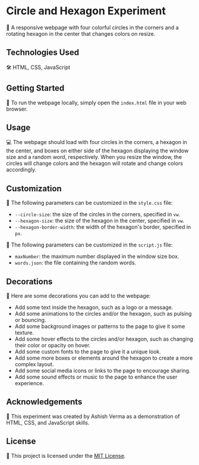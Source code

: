 # Circle and Hexagon Experiment

🎨 A responsive webpage with four colorful circles in the corners and a rotating hexagon in the center that changes colors on resize.

## Technologies Used

🛠️ HTML, CSS, JavaScript

## Getting Started

🚀 To run the webpage locally, simply open the `index.html` file in your web browser.

## Usage

💻 The webpage should load with four circles in the corners, a hexagon in the center, and boxes on either side of the hexagon displaying the window size and a random word, respectively. When you resize the window, the circles will change colors and the hexagon will rotate and change colors accordingly.

## Customization

🎨 The following parameters can be customized in the `style.css` file:

- `--circle-size`: the size of the circles in the corners, specified in `vw`.
- `--hexagon-size`: the size of the hexagon in the center, specified in `vw`.
- `--hexagon-border-width`: the width of the hexagon's border, specified in `px`.

📝 The following parameters can be customized in the `script.js` file:

- `maxNumber`: the maximum number displayed in the window size box.
- `words.json`: the file containing the random words.

## Decorations

🎉 Here are some decorations you can add to the webpage:

- Add some text inside the hexagon, such as a logo or a message.
- Add some animations to the circles and/or the hexagon, such as pulsing or bouncing.
- Add some background images or patterns to the page to give it some texture.
- Add some hover effects to the circles and/or hexagon, such as changing their color or opacity on hover.
- Add some custom fonts to the page to give it a unique look.
- Add some more boxes or elements around the hexagon to create a more complex layout.
- Add some social media icons or links to the page to encourage sharing.
- Add some sound effects or music to the page to enhance the user experience.

## Acknowledgements

🙏 This experiment was created by Ashish Verma as a demonstration of HTML, CSS, and JavaScript skills.

## License

📄 This project is licensed under the [MIT License](https://opensource.org/licenses/MIT).
